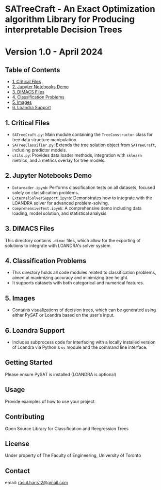 # SATreeCraft - An Exact Optimization algorithm Library for Producing interpretable Decision Trees

# Version 1.0 - April 2024

## Table of Contents
- [1. Critical Files](#1-critical-files)
- [2. Jupyter Notebooks Demo](#2-jupyter-notebooks-demo)
- [3. DIMACS Files](#3-dimacs-files)
- [4. Classification Problems](#4-classification-problems)
- [5. Images](#5-images)
- [6. Loandra Support](#6-loandra-support)

## 1. Critical Files
- `SATreeCraft.py`: Main module containing the `TreeConstructor` class for tree data structure manipulation.
- `SATreeClassifier.py`: Extends the tree solution object from `SATreeCraft`, including predictor models.
- `utils.py`: Provides data loader methods, integration with `sklearn` metrics, and a metrics overlay for tree models.

## 2. Jupyter Notebooks Demo
- `Datareader.ipynb`: Performs classification tests on all datasets, focused solely on classification problems.
- `ExternalSolverSupport.ipynb`: Demonstrates how to integrate with the LOANDRA solver for advanced problem-solving.
- `ComprehensiveTest.ipynb`: A comprehensive demo including data loading, model solution, and statistical analysis.

## 3. DIMACS Files
This directory contains `.dimac` files, which allow for the exporting of solutions to integrate with LOANDRA's solver system.

## 4. Classification Problems
- This directory holds all code modules related to classification problems, aimed at maximizing accuracy and minimizing tree height.
- It supports datasets with both categorical and numerical features.

## 5. Images
- Contains visualizations of decision trees, which can be generated using either PySAT or Loandra based on the user's input.

## 6. Loandra Support
- Includes subprocess code for interfacing with a locally installed version of Loandra via Python's `os` module and the command line interface.

## Getting Started
Please ensure PySAT is installed (LOANDRA is optional)

## Usage
Provide examples of how to use your project.

## Contributing
Open Source Library for Classification and Reegression Trees

## License
Under property of The Faculty of Engineering, University of Toronto

## Contact
email: rasul.haris12@gmail.com
